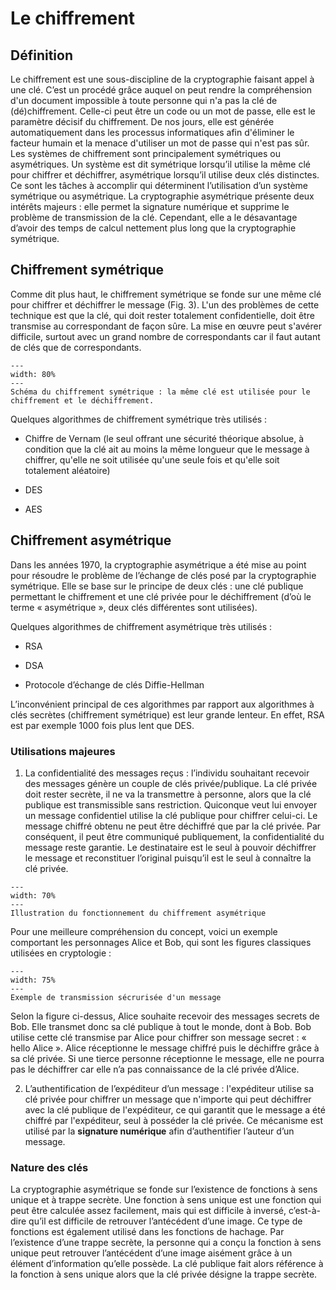 # Le chiffrement
## Définition
Le chiffrement est une sous-discipline de la cryptographie faisant appel à une clé. C’est un procédé grâce auquel on peut rendre la compréhension d'un document impossible à toute personne qui n'a pas la clé de (dé)chiffrement. Celle-ci peut être un code ou un mot de passe, elle est le paramètre décisif du chiffrement. De nos jours, elle est générée automatiquement dans les processus informatiques afin d'éliminer le facteur humain et la menace d'utiliser un mot de passe qui n'est pas sûr.
Les systèmes de chiffrement sont principalement symétriques ou asymétriques. Un système est dit symétrique lorsqu’il utilise la même clé pour chiffrer et déchiffrer, asymétrique lorsqu’il utilise deux clés distinctes.
Ce sont les tâches à accomplir qui déterminent l’utilisation d’un système symétrique ou asymétrique. La cryptographie asymétrique présente deux intérêts majeurs : elle permet la signature numérique et supprime le problème de transmission de la clé. Cependant, elle a le désavantage d’avoir des temps de calcul nettement plus long que la cryptographie symétrique. 
 
## Chiffrement symétrique
Comme dit plus haut, le chiffrement symétrique se fonde sur une même clé pour chiffrer et déchiffrer le message (Fig. 3). L'un des problèmes de cette technique est que la clé, qui doit rester totalement confidentielle, doit être transmise au correspondant de façon sûre. La mise en œuvre peut s'avérer difficile, surtout avec un grand nombre de correspondants car il faut autant de clés que de correspondants.

```{figure} figures/Chiffrement_symetrique.png
---
width: 80%
---
Schéma du chiffrement symétrique : la même clé est utilisée pour le chiffrement et le déchiffrement.
```

Quelques algorithmes de chiffrement symétrique très utilisés : 

- Chiffre de Vernam (le seul offrant une sécurité théorique absolue, à condition que la clé ait au moins la même longueur que le message à chiffrer, qu'elle ne soit utilisée qu'une seule fois et qu'elle soit totalement aléatoire)

- DES

- AES

## Chiffrement asymétrique
Dans les années 1970, la cryptographie asymétrique a été mise au point pour résoudre le problème de l’échange de clés posé par la cryptographie symétrique. Elle se base sur le principe de deux clés : une clé publique permettant le chiffrement et une clé privée pour le déchiffrement (d’où le terme « asymétrique », deux clés différentes sont utilisées).

Quelques algorithmes de chiffrement asymétrique très utilisés :

- RSA

- DSA

- Protocole d’échange de clés Diffie-Hellman

L’inconvénient principal de ces algorithmes par rapport aux algorithmes à clés secrètes (chiffrement symétrique) est leur grande lenteur. En effet, RSA est par exemple 1000 fois plus lent que DES.

### Utilisations majeures
1.   La confidentialité des messages reçus : l’individu souhaitant recevoir des messages génère un couple de clés privée/publique. La clé privée doit rester secrète, il ne va la transmettre à personne, alors que la clé publique est transmissible sans restriction. Quiconque veut lui envoyer un message confidentiel utilise la clé publique pour chiffrer celui-ci. Le message chiffré obtenu ne peut être déchiffré que par la clé privée. Par conséquent, il peut être communiqué publiquement, la confidentialité du message reste garantie. Le destinataire est le seul à pouvoir déchiffrer le message et reconstituer l’original puisqu’il est le seul à connaître la clé privée.

```{figure} figures/Chiffrement_asymetrique.png
---
width: 70%
---
Illustration du fonctionnement du chiffrement asymétrique
```

Pour une meilleure compréhension du concept, voici un exemple comportant les personnages Alice et Bob, qui sont les figures classiques utilisées en cryptologie :

```{figure} figures/exemple_AliceBob.png
---
width: 75%
---
Exemple de transmission sécrurisée d'un message
```

Selon la figure ci-dessus, Alice souhaite recevoir des messages secrets de Bob. Elle transmet donc sa clé publique à tout le monde, dont à Bob. Bob utilise cette clé transmise par Alice pour chiffrer son message secret : « hello Alice ». Alice réceptionne le message chiffré puis le déchiffre grâce à sa clé privée. Si une tierce personne réceptionne le message, elle ne pourra pas le déchiffrer car elle n’a pas connaissance de la clé privée d’Alice.

2.	L’authentification de l’expéditeur d’un message : l'expéditeur utilise sa clé privée pour chiffrer un message que n'importe qui peut déchiffrer avec la clé publique de l'expéditeur, ce qui garantit que le message a été chiffré par l'expéditeur, seul à posséder la clé privée. Ce mécanisme est utilisé par la **signature numérique** afin d’authentifier l’auteur d’un message.

### Nature des clés
La cryptographie asymétrique se fonde sur l’existence de fonctions à sens unique et à trappe secrète. Une fonction à sens unique est une fonction qui peut être calculée assez facilement, mais qui est difficile à inversé, c’est-à-dire qu’il est difficile de retrouver l’antécédent d’une image. Ce type de fonctions est également utilisé dans les fonctions de hachage.
Par l’existence d’une trappe secrète, la personne qui a conçu la fonction à sens unique peut retrouver l’antécédent d’une image aisément grâce à un élément d’information qu’elle possède. La clé publique fait alors référence à la fonction à sens unique alors que la clé privée désigne la trappe secrète.

